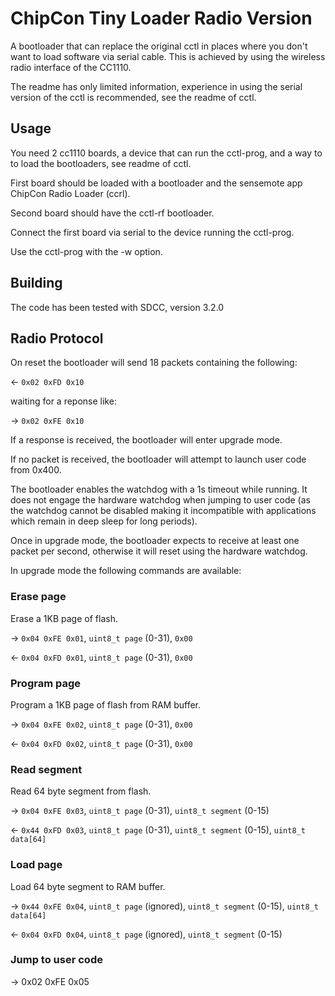 ChipCon Tiny Loader Radio Version
=================================
A bootloader that can replace the original cctl in places where you don't want to load software via serial cable. This is achieved by using the wireless radio interface of the CC1110.

The readme has only limited information, experience in using the serial version of the cctl is recommended, see the readme of cctl.

Usage
-----

You need 2 cc1110 boards, a device that can run the cctl-prog, and a way to to load the bootloaders, see readme of cctl.

First board should be loaded with a bootloader and the sensemote app ChipCon Radio Loader (ccrl).

Second board should have the cctl-rf bootloader.

Connect the first board via serial to the device running the cctl-prog.

Use the cctl-prog with the -w option.

Building
--------
The code has been tested with SDCC, version 3.2.0

Radio Protocol
--------------
On reset the bootloader will send 18 packets containing the following:

<- `0x02 0xFD 0x10`

waiting for a reponse like:

-> `0x02 0xFE 0x10`

If a response is received, the bootloader will enter upgrade mode.

If no packet is received, the bootloader will attempt to launch user code from 0x400.

The bootloader enables the watchdog with a 1s timeout while running. It does not engage the hardware watchdog when jumping to user code (as the watchdog cannot be disabled making it incompatible with applications which remain in deep sleep for long periods).

Once in upgrade mode, the bootloader expects to receive at least one packet per second, otherwise it will reset using the hardware watchdog.

In upgrade mode the following commands are available:

### Erase page

Erase a 1KB page of flash. 

-> `0x04 0xFE 0x01`, `uint8_t page` (0-31), `0x00`

<- `0x04 0xFD 0x01`, `uint8_t page` (0-31), `0x00`

### Program page

Program a 1KB page of flash from RAM buffer.

-> `0x04 0xFE 0x02`, `uint8_t page` (0-31), `0x00`

<- `0x04 0xFD 0x02`, `uint8_t page` (0-31), `0x00`

### Read segment

Read 64 byte segment from flash.

-> `0x04 0xFE 0x03`, `uint8_t page` (0-31), `uint8_t segment` (0-15)

<- `0x44 0xFD 0x03`, `uint8_t page` (0-31), `uint8_t segment` (0-15), `uint8_t data[64]`


### Load page

Load 64 byte segment to RAM buffer.

-> `0x44 0xFE 0x04`, `uint8_t page` (ignored), `uint8_t segment` (0-15), `uint8_t data[64]`

<- `0x04 0xFD 0x04`, `uint8_t page` (ignored), `uint8_t segment` (0-15) 

### Jump to user code

-> 0x02 0xFE 0x05

